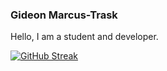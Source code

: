 ### Gideon Marcus-Trask

Hello, I am a student and developer.

[![GitHub Streak](https://streak-stats.demolab.com?user=gideonmt&theme=dark&border_radius=8)](https://git.io/streak-stats)
